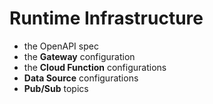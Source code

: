 # Runtime Infrastructure

- the OpenAPI spec
- the **Gateway** configuration
- the **Cloud Function** configurations
- **Data Source** configurations
- **Pub/Sub** topics
